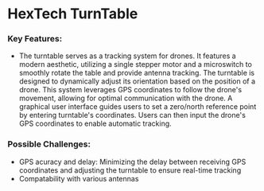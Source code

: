 # HexTech TurnTable
###  Key Features: 

- The turntable serves as a tracking system for drones. It features a modern aesthetic, utilizing a single stepper motor and a microswitch to smoothly rotate the table and provide antenna tracking. The turntable is designed to dynamically adjust its orientation based on the position of a drone. This system leverages GPS coordinates to follow the drone's movement, allowing for optimal communication with the drone. A graphical user interface guides users to set a zero/north reference point by entering turntable's coordinates. Users can then input the drone's GPS coordinates to enable automatic tracking.

### Possible Challenges:
- GPS acuracy and delay: Minimizing the delay between receiving GPS coordinates and adjusting the turntable to ensure real-time tracking
- Compatability with various antennas
